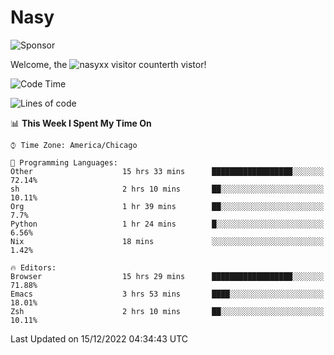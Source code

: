 # Nasy

<!--
<p align="center">
<img height="200" src="https://github-readme-stats.vercel.app/api?username=nasyxx&count_private=true&show_icons=true&theme=dracula&include_all_commits=true"/>
<img height="200" src="https://github-readme-stats.vercel.app/api/top-langs/?username=nasyxx&theme=dracula&hide=html,jupyter+notebook&count_private=true&show_icons=true"/>
</p>

  
----------------
-->

![Sponsor](https://img.shields.io/static/v1.svg?label=Sponsor&message=%E2%9D%A4&logo=GitHub&style=flat&color=pink)
 
Welcome, the ![nasyxx visitor counter](https://count.getloli.com/get/@nasyxx?theme=rule34)th vistor!
 
<!--START_SECTION:waka-->
![Code Time](http://img.shields.io/badge/Code%20Time-2%2C925%20hrs%2021%20mins-blue)

![Lines of code](https://img.shields.io/badge/From%20Hello%20World%20I%27ve%20Written-5%20Million%20lines%20of%20code-blue)

📊 **This Week I Spent My Time On** 

```text
⌚︎ Time Zone: America/Chicago

💬 Programming Languages: 
Other                    15 hrs 33 mins      ██████████████████░░░░░░░   72.14% 
sh                       2 hrs 10 mins       ██░░░░░░░░░░░░░░░░░░░░░░░   10.11% 
Org                      1 hr 39 mins        ██░░░░░░░░░░░░░░░░░░░░░░░   7.7% 
Python                   1 hr 24 mins        █░░░░░░░░░░░░░░░░░░░░░░░░   6.56% 
Nix                      18 mins             ░░░░░░░░░░░░░░░░░░░░░░░░░   1.42%

🔥 Editors: 
Browser                  15 hrs 29 mins      ██████████████████░░░░░░░   71.88% 
Emacs                    3 hrs 53 mins       ████░░░░░░░░░░░░░░░░░░░░░   18.01% 
Zsh                      2 hrs 10 mins       ██░░░░░░░░░░░░░░░░░░░░░░░   10.11%

```


 Last Updated on 15/12/2022 04:34:43 UTC
<!--END_SECTION:waka-->

<!-- ![visitors](https://visitor-badge.laobi.icu/badge?page_id=nasyxx.nasyxx) -->
